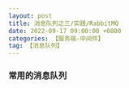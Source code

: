 ```yaml
---
layout: post
title: 消息队列之三/实践/RabbitMQ
date: 2022-09-17 09:00:00 +0800
categories: 【服务端-中间件】
tag: 【消息队列】
---
```


### 常用的消息队列